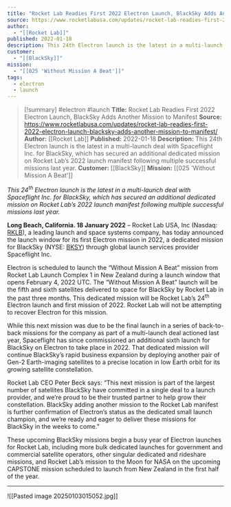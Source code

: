 ```yaml
---
title: "Rocket Lab Readies First 2022 Electron Launch, BlackSky Adds Another Mission to Manifest "
source: https://www.rocketlabusa.com/updates/rocket-lab-readies-first-2022-electron-launch-blacksky-adds-another-mission-to-manifest/
author:
  - "[[Rocket Lab]]"
published: 2022-01-18
description: This 24th Electron launch is the latest in a multi-launch deal with Spaceflight Inc. for BlackSky, which has secured an additional dedicated mission on Rocket Lab’s 2022 launch manifest following multiple successful missions last year.
customer:
  - "[[BlackSky]]"
mission:
  - "[[025 'Without Mission A Beat']]"
tags:
  - electron
  - launch
---
```

>[!summary]
#electron #launch
**Title:** Rocket Lab Readies First 2022 Electron Launch, BlackSky Adds Another Mission to Manifest 
**Source:** https://www.rocketlabusa.com/updates/rocket-lab-readies-first-2022-electron-launch-blacksky-adds-another-mission-to-manifest/
**Author:** [[Rocket Lab]]
**Published:** 2022-01-18
**Description:** This 24th Electron launch is the latest in a multi-launch deal with Spaceflight Inc. for BlackSky, which has secured an additional dedicated mission on Rocket Lab’s 2022 launch manifest following multiple successful missions last year.
**Customer:** [[BlackSky]]
**Mission:** [[025 'Without Mission A Beat']]

*This 24<sup>th</sup> Electron launch is the latest in a multi-launch deal with Spaceflight Inc. for BlackSky, which has secured an additional dedicated mission on Rocket Lab’s 2022 launch manifest following multiple successful missions last year.*

**Long Beach, California. 18 January 2022** – Rocket Lab USA, Inc (Nasdaq: [RKLB](https://investors.rocketlabusa.com/)), a leading launch and space systems company, has today announced the launch window for its first Electron mission in 2022, a dedicated mission for BlackSky (NYSE: [BKSY](http://www.blacksky.com/)) through global launch services provider Spaceflight Inc.

Electron is scheduled to launch the “Without Mission A Beat” mission from Rocket Lab Launch Complex 1 in New Zealand during a launch window that opens February 4, 2022 UTC. The “Without Mission A Beat” launch will be the fifth and sixth satellites delivered to space for BlackSky by Rocket Lab in the past three months. This dedicated mission will be Rocket Lab’s 24<sup>th</sup> Electron launch and first mission of 2022. Rocket Lab will not be attempting to recover Electron for this mission.

While this next mission was due to be the final launch in a series of back-to-back missions for the company as part of a multi-launch deal actioned last year, Spaceflight has since commissioned an additional sixth launch for BlackSky on Electron to take place in 2022. That dedicated mission will continue BlackSky’s rapid business expansion by deploying another pair of Gen-2 Earth-imaging satellites to a precise location in low Earth orbit for its growing satellite constellation.

Rocket Lab CEO Peter Beck says: “This next mission is part of the largest number of satellites BlackSky have committed in a single deal to a launch provider, and we’re proud to be their trusted partner to help grow their constellation. BlackSky adding another mission to the Rocket Lab manifest is further confirmation of Electron’s status as the dedicated small launch champion, and we’re ready and eager to deliver these missions for BlackSky in the weeks to come.”

These upcoming BlackSky missions begin a busy year of Electron launches for Rocket Lab, including more bulk dedicated launches for government and commercial satellite operators, other singular dedicated and rideshare missions, and Rocket Lab’s mission to the Moon for NASA on the upcoming CAPSTONE mission scheduled to launch from New Zealand in the first half of the year.

---

![[Pasted image 20250103015052.jpg]]